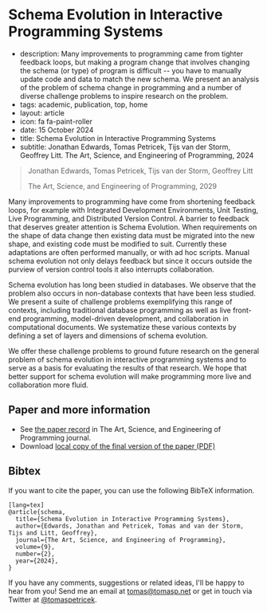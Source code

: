 # Schema Evolution in Interactive Programming Systems

 - description: Many improvements to programming came from tighter feedback loops, but making a
     program change that involves changing the schema (or type) of program is difficult -- you
     have to manually update code and data to match the new schema. We present an analysis of the
     problem of schema change in programming and a number of diverse challenge problems to
     inspire research on the problem.
 - tags: academic, publication, top, home
 - layout: article
 - icon: fa fa-paint-roller
 - date: 15 October 2024
 - title: Schema Evolution in Interactive Programming Systems
 - subtitle: Jonathan Edwards, Tomas Petricek, Tijs van der Storm, Geoffrey Litt. The Art, Science, and Engineering of Programming, 2024

> Jonathan Edwards, Tomas Petricek, Tijs van der Storm, Geoffrey Litt
>
> The Art, Science, and Engineering of Programming, 2029

Many improvements to programming have come from shortening feedback loops, for example with
Integrated Development Environments, Unit Testing, Live Programming, and Distributed Version
Control. A barrier to feedback that deserves greater attention is Schema Evolution. When
requirements on the shape of data change then existing data must be migrated into the new shape,
and existing code must be modified to suit. Currently these adaptations are often performed
manually, or with ad hoc scripts. Manual schema evolution not only delays feedback but since it
occurs outside the purview of version control tools it also interrupts collaboration.

Schema evolution has long been studied in databases. We observe that the problem also occurs in
non-database contexts that have been less studied. We present a suite of challenge problems
exemplifying this range of contexts, including traditional database programming as well as live
front-end programming, model-driven development, and collaboration in computational documents.
We systematize these various contexts by defining a set of layers and dimensions of schema evolution.

We offer these challenge problems to ground future research on the general problem of schema
evolution in interactive programming systems and to serve as a basis for evaluating the results
of that research. We hope that better support for schema evolution will make programming more
live and collaboration more fluid.

## Paper and more information

 - See [the paper record](https://programming-journal.org/2025/9/2/) in The Art, Science, and Engineering of Programming journal.
 - Download [local copy of the final version of the paper (PDF)](paper.pdf)

## <a id="cite">Bibtex</a>
If you want to cite the paper, you can use the following BibTeX information.

    [lang=tex]
    @article{schema,
      title={Schema Evolution in Interactive Programming Systems},
      author={Edwards, Jonathan and Petricek, Tomas and van der Storm, Tijs and Litt, Geoffrey},
      journal={The Art, Science, and Engineering of Programming},
      volume={9},
      number={2},
      year={2024},
    }

If you have any comments, suggestions or related ideas, I'll be happy to
hear from you! Send me an email at [tomas@tomasp.net](mailto:tomas@tomasp.net)
or get in touch via Twitter at [@tomaspetricek](http://twitter.com/tomaspetricek).
